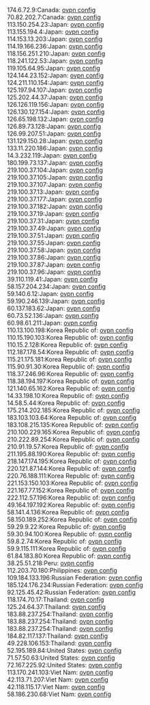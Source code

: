 174.6.72.9:Canada: [ovpn config](vpn/174_6_72_9.ovpn)  
70.82.202.7:Canada: [ovpn config](vpn/70_82_202_7.ovpn)  
113.150.254.23:Japan: [ovpn config](vpn/113_150_254_23.ovpn)  
113.155.194.4:Japan: [ovpn config](vpn/113_155_194_4.ovpn)  
114.153.13.203:Japan: [ovpn config](vpn/114_153_13_203.ovpn)  
114.19.166.236:Japan: [ovpn config](vpn/114_19_166_236.ovpn)  
118.156.251.210:Japan: [ovpn config](vpn/118_156_251_210.ovpn)  
118.241.122.53:Japan: [ovpn config](vpn/118_241_122_53.ovpn)  
119.105.64.95:Japan: [ovpn config](vpn/119_105_64_95.ovpn)  
124.144.23.152:Japan: [ovpn config](vpn/124_144_23_152.ovpn)  
124.211.110.154:Japan: [ovpn config](vpn/124_211_110_154.ovpn)  
125.197.94.107:Japan: [ovpn config](vpn/125_197_94_107.ovpn)  
125.202.44.37:Japan: [ovpn config](vpn/125_202_44_37.ovpn)  
126.126.119.156:Japan: [ovpn config](vpn/126_126_119_156.ovpn)  
126.130.127.154:Japan: [ovpn config](vpn/126_130_127_154.ovpn)  
126.65.198.132:Japan: [ovpn config](vpn/126_65_198_132.ovpn)  
126.89.73.128:Japan: [ovpn config](vpn/126_89_73_128.ovpn)  
126.99.207.51:Japan: [ovpn config](vpn/126_99_207_51.ovpn)  
131.129.150.28:Japan: [ovpn config](vpn/131_129_150_28.ovpn)  
133.11.220.186:Japan: [ovpn config](vpn/133_11_220_186.ovpn)  
14.3.232.119:Japan: [ovpn config](vpn/14_3_232_119.ovpn)  
180.199.73.137:Japan: [ovpn config](vpn/180_199_73_137.ovpn)  
219.100.37.104:Japan: [ovpn config](vpn/219_100_37_104.ovpn)  
219.100.37.105:Japan: [ovpn config](vpn/219_100_37_105.ovpn)  
219.100.37.107:Japan: [ovpn config](vpn/219_100_37_107.ovpn)  
219.100.37.13:Japan: [ovpn config](vpn/219_100_37_13.ovpn)  
219.100.37.177:Japan: [ovpn config](vpn/219_100_37_177.ovpn)  
219.100.37.182:Japan: [ovpn config](vpn/219_100_37_182.ovpn)  
219.100.37.19:Japan: [ovpn config](vpn/219_100_37_19.ovpn)  
219.100.37.31:Japan: [ovpn config](vpn/219_100_37_31.ovpn)  
219.100.37.49:Japan: [ovpn config](vpn/219_100_37_49.ovpn)  
219.100.37.51:Japan: [ovpn config](vpn/219_100_37_51.ovpn)  
219.100.37.55:Japan: [ovpn config](vpn/219_100_37_55.ovpn)  
219.100.37.58:Japan: [ovpn config](vpn/219_100_37_58.ovpn)  
219.100.37.86:Japan: [ovpn config](vpn/219_100_37_86.ovpn)  
219.100.37.87:Japan: [ovpn config](vpn/219_100_37_87.ovpn)  
219.100.37.96:Japan: [ovpn config](vpn/219_100_37_96.ovpn)  
39.110.119.41:Japan: [ovpn config](vpn/39_110_119_41.ovpn)  
58.157.204.234:Japan: [ovpn config](vpn/58_157_204_234.ovpn)  
59.140.6.12:Japan: [ovpn config](vpn/59_140_6_12.ovpn)  
59.190.246.139:Japan: [ovpn config](vpn/59_190_246_139.ovpn)  
60.137.183.62:Japan: [ovpn config](vpn/60_137_183_62.ovpn)  
60.73.52.136:Japan: [ovpn config](vpn/60_73_52_136.ovpn)  
60.98.61.211:Japan: [ovpn config](vpn/60_98_61_211.ovpn)  
110.13.100.198:Korea Republic of: [ovpn config](vpn/110_13_100_198.ovpn)  
110.15.190.103:Korea Republic of: [ovpn config](vpn/110_15_190_103.ovpn)  
110.15.2.128:Korea Republic of: [ovpn config](vpn/110_15_2_128.ovpn)  
112.187.178.54:Korea Republic of: [ovpn config](vpn/112_187_178_54.ovpn)  
115.21.175.181:Korea Republic of: [ovpn config](vpn/115_21_175_181.ovpn)  
115.90.91.30:Korea Republic of: [ovpn config](vpn/115_90_91_30.ovpn)  
118.37.246.96:Korea Republic of: [ovpn config](vpn/118_37_246_96.ovpn)  
118.38.194.197:Korea Republic of: [ovpn config](vpn/118_38_194_197.ovpn)  
121.140.65.162:Korea Republic of: [ovpn config](vpn/121_140_65_162.ovpn)  
14.33.198.10:Korea Republic of: [ovpn config](vpn/14_33_198_10.ovpn)  
14.58.5.44:Korea Republic of: [ovpn config](vpn/14_58_5_44.ovpn)  
175.214.202.185:Korea Republic of: [ovpn config](vpn/175_214_202_185.ovpn)  
183.103.103.64:Korea Republic of: [ovpn config](vpn/183_103_103_64.ovpn)  
183.108.215.135:Korea Republic of: [ovpn config](vpn/183_108_215_135.ovpn)  
210.100.229.165:Korea Republic of: [ovpn config](vpn/210_100_229_165.ovpn)  
210.222.89.254:Korea Republic of: [ovpn config](vpn/210_222_89_254.ovpn)  
210.91.19.57:Korea Republic of: [ovpn config](vpn/210_91_19_57.ovpn)  
211.195.88.190:Korea Republic of: [ovpn config](vpn/211_195_88_190.ovpn)  
218.147.174.195:Korea Republic of: [ovpn config](vpn/218_147_174_195.ovpn)  
220.121.87.144:Korea Republic of: [ovpn config](vpn/220_121_87_144.ovpn)  
220.76.188.111:Korea Republic of: [ovpn config](vpn/220_76_188_111.ovpn)  
221.153.150.103:Korea Republic of: [ovpn config](vpn/221_153_150_103.ovpn)  
221.167.77.152:Korea Republic of: [ovpn config](vpn/221_167_77_152.ovpn)  
222.112.57.196:Korea Republic of: [ovpn config](vpn/222_112_57_196.ovpn)  
49.164.197.192:Korea Republic of: [ovpn config](vpn/49_164_197_192.ovpn)  
58.141.4.136:Korea Republic of: [ovpn config](vpn/58_141_4_136.ovpn)  
58.150.189.252:Korea Republic of: [ovpn config](vpn/58_150_189_252.ovpn)  
59.29.9.22:Korea Republic of: [ovpn config](vpn/59_29_9_22.ovpn)  
59.30.94.100:Korea Republic of: [ovpn config](vpn/59_30_94_100.ovpn)  
59.8.2.74:Korea Republic of: [ovpn config](vpn/59_8_2_74.ovpn)  
59.9.115.111:Korea Republic of: [ovpn config](vpn/59_9_115_111.ovpn)  
61.84.183.80:Korea Republic of: [ovpn config](vpn/61_84_183_80.ovpn)  
38.25.51.218:Peru: [ovpn config](vpn/38_25_51_218.ovpn)  
112.203.70.180:Philippines: [ovpn config](vpn/112_203_70_180.ovpn)  
109.184.133.196:Russian Federation: [ovpn config](vpn/109_184_133_196.ovpn)  
185.124.176.234:Russian Federation: [ovpn config](vpn/185_124_176_234.ovpn)  
92.125.45.42:Russian Federation: [ovpn config](vpn/92_125_45_42.ovpn)  
118.174.70.17:Thailand: [ovpn config](vpn/118_174_70_17.ovpn)  
125.24.64.37:Thailand: [ovpn config](vpn/125_24_64_37.ovpn)  
183.88.237.254:Thailand: [ovpn config](vpn/183_88_237_254.ovpn)  
183.88.237.254:Thailand: [ovpn config](vpn/183_88_237_254.ovpn)  
183.88.237.254:Thailand: [ovpn config](vpn/183_88_237_254.ovpn)  
184.82.117.137:Thailand: [ovpn config](vpn/184_82_117_137.ovpn)  
49.228.106.153:Thailand: [ovpn config](vpn/49_228_106_153.ovpn)  
52.195.189.84:United States: [ovpn config](vpn/52_195_189_84.ovpn)  
71.57.50.63:United States: [ovpn config](vpn/71_57_50_63.ovpn)  
72.167.225.92:United States: [ovpn config](vpn/72_167_225_92.ovpn)  
113.170.241.103:Viet Nam: [ovpn config](vpn/113_170_241_103.ovpn)  
42.113.71.207:Viet Nam: [ovpn config](vpn/42_113_71_207.ovpn)  
42.118.115.17:Viet Nam: [ovpn config](vpn/42_118_115_17.ovpn)  
58.186.230.68:Viet Nam: [ovpn config](vpn/58_186_230_68.ovpn)  
